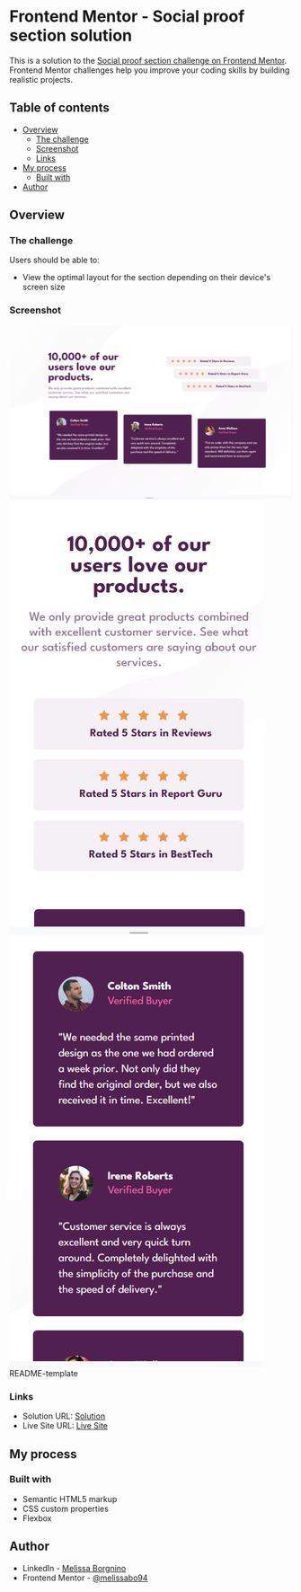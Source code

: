 # Frontend Mentor - Social proof section solution

This is a solution to the [Social proof section challenge on Frontend Mentor](https://www.frontendmentor.io/challenges/social-proof-section-6e0qTv_bA). Frontend Mentor challenges help you improve your coding skills by building realistic projects. 

## Table of contents

- [Overview](#overview)
  - [The challenge](#the-challenge)
  - [Screenshot](#screenshot)
  - [Links](#links)
- [My process](#my-process)
  - [Built with](#built-with)
- [Author](#author)

## Overview

### The challenge

Users should be able to:

- View the optimal layout for the section depending on their device's screen size

### Screenshot

![Desktop Screenshot](./images/Screenshot_desktop.png)
![Mobile Screenshot 1](./images/Screenshot_mobile1.png)
![Mobile Screenshot 2](./images/Screenshot_mobile2.png)
README-template
### Links

- Solution URL: [Solution](https://github.com/melissabo94/social-proof-section)
- Live Site URL: [Live Site](https://melissabo94.github.io/social-proof-section/)

## My process

### Built with

- Semantic HTML5 markup
- CSS custom properties
- Flexbox

## Author

- LinkedIn - [Melissa Borgnino](https://www.linkedin.com/in/melissa-borgnino-909712198/)
- Frontend Mentor - [@melissabo94](https://www.frontendmentor.io/profile/melissabo94)

